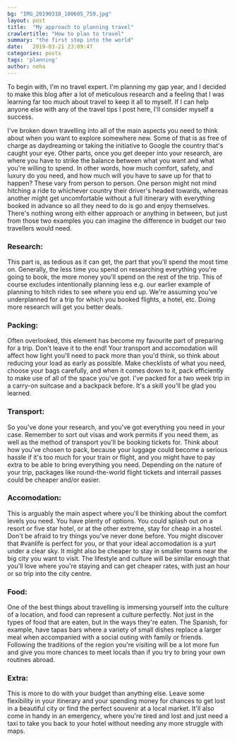 ```yaml
---
bg: "IMG_20190318_100605_759.jpg"
layout: post
title:  "My approach to planning travel"
crawlertitle: "How to plan to travel"
summary: "the first step into the world"
date:   2019-03-21 23:09:47
categories: posts
tags: 'planning'
author: neha
---
```

To begin with, I'm no travel expert. I'm planning my gap year, and I decided to make this blog after a lot of meticulous research and a feeling that I was learning far too much about travel to keep it all to myself. If I can help anyone else with any of the travel tips I post here, I'll consider myself a success.

I've broken down travelling into all of the main aspects you need to think about when you want to explore somewhere new. Some of that is as free of charge as daydreaming or taking the initiative to Google the country that's caught your eye. Other parts, once you get deeper into your research, are where you have to strike the balance between what you want and what you're willing to spend. In other words, how much comfort, safety, and luxury do you need, and how much will you have to save up for that to happen? These vary from person to person. One person might not mind hitching a ride to whichever country their driver's headed towards, whereas another might get uncomfortable without a full itinerary with everything booked in advance so all they need to do is go and enjoy themselves. There's nothing wrong eith either approach or anything in between, but just from those two examples you can imagine the difference in budget our two travellers would need.

### Research:
This part is, as tedious as it can get, the part that you'll spend the most time on. Generally, the less time you spend on researching everything you're going to book, the more money you'll spend on the rest of the trip. This of course excludes intentionally planning less e.g. our earlier example of planning to hitch rides to see where you end up. We're assuming you've underplanned for a trip for which you booked flights, a hotel, etc. Doing more research will get you better deals.

### Packing:
Often overlooked, this element has become my favourite part of preparing for a trip. Don't leave it to the end! Your transport and accomodation will affect how light you'll need to pack more than you'd think, so think about reducing your load as early as possible. Make checklists of what you need, choose your bags carefully, and when it comes down to it, pack efficiently to make use of all of the space you've got. I've packed for a two week trip in a carry-on suitcase and a backpack before. It's a skill you'll be glad you learned.

### Transport:
So you've done your research, and you've got everything you need in your case. Remember to sort out visas and work permits if you need them, as well as the method of transport you'll be booking tickets for. Think about how you've chosen to pack, because your luggage could become a serious hassle if it's too much for your train or flight, and you might have to pay extra to be able to bring everything you need. Depending on the nature of your trip, packages like round-the-world flight tickets and interrail passes could be cheaper and/or easier.

### Accomodation:
This is arguably the main aspect where you'll be thinking about the comfort levels you need. You have plenty of options. You could splash out on a resort or five star hotel, or at the other extreme, stay for cheap in a hostel. Don't be afraid to try things you've never done before. You might discover that #vanlife is perfect for you, or that your ideal accomodation is a yurt under a clear sky. It might also be cheaper to stay in smaller towns near the big city you want to visit. The lifestyle and culture will be similar enough that you'll love where you're staying and can get cheaper rates, with just an hour or so trip into the city centre.

### Food:
One of the best things about travelling is immersing yourself into the culture of a location, and food can represent a culture perfectly. Not just in the types of food that are eaten, but in the ways they're eaten. The Spanish, for example, have tapas bars where a variety of small dishes replace a larger meal when accompanied with a social outing with family or friends. Following the traditions of the region you're visiting will be a lot more fun and give you more chances to meet locals than if you try to bring your own routines abroad.

### Extra:
This is more to do with your budget than anything else. Leave some flexibility in your itinerary and your spending money for chances to get lost in a beautiful city or find the perfect souvenir at a local market. It'll also come in handy in an emergency, where you're tired and lost and just need a taxi to take you back to your hotel without needing any more struggle with maps.
